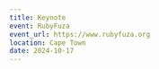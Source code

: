 ```yaml
---
title: Keynote
event: RubyFuza
event_url: https://www.rubyfuza.org
location: Cape Town
date: 2024-10-17
---
```

